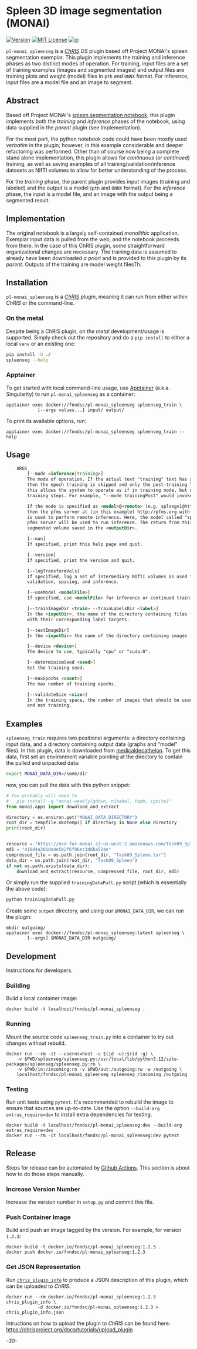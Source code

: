 # Spleen 3D image segmentation (MONAI)

[![Version](https://img.shields.io/docker/v/fnndsc/pl-monai_spleenseg?sort=semver)](https://hub.docker.com/r/fnndsc/pl-monai_spleenseg)
[![MIT License](https://img.shields.io/github/license/fnndsc/pl-monai_spleenseg)](https://github.com/FNNDSC/pl-monai_spleenseg/blob/main/LICENSE)
[![ci](https://github.com/FNNDSC/pl-monai_spleenseg/actions/workflows/ci.yml/badge.svg)](https://github.com/FNNDSC/pl-monai_spleenseg/actions/workflows/ci.yml)

`pl-monai_spleenseg` is a [_ChRIS_](https://chrisproject.org/) _DS_ plugin based off Project MONAI's spleen segmentation exemplar. This plugin implements the training and inference phases as two distinct modes of operation. For training, input files are a set of training examples (images and segmented images) and output files are training plots and weight (model) files in `pth` and `ONNX` format. For inference, input files are a model file and an image to segment.

## Abstract

Based off Project MONAI's [spleen segmentation notebook](https://github.com/Project-MONAI/tutorials/blob/main/3d_segmentation/spleen_segmentation_3d.ipynb), this plugin implements both the _training_ and _inference_ phases of the notebook, using data supplied in the _parent_ plugin (see Implementation).

For the most part, the python notebook code could have been mostly used _verbatim_ in the plugin; however, in this example considerable and deeper refactoring was performed. Other than of course now being a complete stand alone implementation, this plugin allows for _continuous_ (or _continued_) training, as well as saving examples of all training/validation/inference datasets as NIfTI volumes to allow for better understanding of the process.

For the _training_ phase, the parent plugin provides input images (training and labeled) and the output is a model (`pth` and `ONNX` format). For the _inference_ phase, the input is a model file, and an image with the output being a segmented result.

## Implementation

The original notebook is a largely self-contained _monolithic_ application. Exemplar input data is pulled from the web, and the notebook proceeds from there. In the case of this ChRIS plugin, some straightforward organizational changes are necessary. The training data is assumed to already have been downloaded _a priori_ and is provided to this plugin by its _parent_. Outputs of the training are model weight filesTh.

## Installation

`pl-monai_spleenseg` is a _[ChRIS](https://chrisproject.org/) plugin_, meaning it can
run from either within _ChRIS_ or the command-line.

### On the metal

Despite being a ChRIS plugin, _on the metal_ development/usage is supported. Simply check out the repository and do a `pip install` to either a local `venv` or an existing one:

```bash
pip install -U ./
spleenseg --help
```

### Apptainer

To get started with local command-line usage, use [Apptainer](https://apptainer.org/) (a.k.a. Singularity) to run `pl-monai_spleenseg` as a container:

```shell
apptainer exec docker://fnndsc/pl-monai_spleenseg spleenseg_train \
            [--args values...] input/ output/
```

To print its available options, run:

```shell
apptainer exec docker://fnndsc/pl-monai_spleenseg spleenseg_train --help
```

## Usage

```html
    ARGS
        [--mode <inference|training>]
        The mode of operation. If the actual text "training" text has any additional characters,
        then the epoch training is skipped and only the post-training logic is executed --
        this allows the system to operate as if in training mode, but only perform the post
        training steps. For example, "--mode trainingPost" would invoke this mode.

        If the mode is specified as <model>@<remote> (e.g. splsegv1@http://pfms.org/api/v1/)
        then the pfms server at (in this example) http://pfms.org with base route /api/v1/
        is used to perform remote inference. Here, the model called "splsegv1" on the remote
        pfms server will be used to run inference. The return from this call is a NIfTI
        segmented volume saved in the <outputDir>.

        [--man]
        If specified, print this help page and quit.

        [--version]
        If specified, print the version and quit.

        [--logTransformVols]
        If specified, log a set of intermediary NIfTI volumes as used for training,
        validation, spacing, and inference.

        [--useModel <modelFile>]
        If specified, use <modelFile> for inference or continued training.

        [--trainImageDir <train> --trainLabelsDir <label>]
        In the <inputDir>, the name of the directory containing files for training
        with their corresponding label targets.

        [--testImageDir]
        In the <inputDir> the name of the directory containing images for inference.

        [--device <device>]
        The device to use, typically "cpu" or "cuda:0".

        [--determinismSeed <seed>]
        Set the training seed.

        [--maxEpochs <count>]
        The max number of training epochs.

        [--validateSize <size>]
        In the training space, the number of images that should be used for validation
        and not training.

```

## Examples

`spleenseg_train` requires two positional arguments: a directory containing input data, and a directory containing output data (graphs and "model" files). In this plugin, data is downloaded from [medicaldecathelon](http://medicaldecathelon.com). To get this data, first set an environment variable pointing at the directory to contain the pulled and unpacked data:

```bash
export MONAI_DATA_DIR=/some/dir
```

now, you can pull the data with this python snippet:

```python
# You probably will need to
#   pip install -q "monai-weekly[gdown, nibabel, tqdm, ignite]"
from monai.apps import download_and_extract

directory = os.environ.get("MONAI_DATA_DIRECTORY")
root_dir = tempfile.mkdtemp() if directory is None else directory
print(root_dir)


resource = "https://msd-for-monai.s3-us-west-2.amazonaws.com/Task09_Spleen.tar"
md5 = "410d4a301da4e5b2f6f86ec3ddba524e"
compressed_file = os.path.join(root_dir, "Task09_Spleen.tar")
data_dir = os.path.join(root_dir, "Task09_Spleen")
if not os.path.exists(data_dir):
    download_and_extract(resource, compressed_file, root_dir, md5)
```

Or simply run the supplied `trainingDataPull.py` script (which is essentially the above code):

```bash
python trainingDataPull.py
```

Create some `output` directory, and using our `$MONAI_DATA_DIR`, we can run the plugin:

```shell
mkdir outgoing/
apptainer exec docker://fnndsc/pl-monai_spleenseg:latest spleenseg \
        [--args] $MONAI_DATA_DIR outgoing/
```

## Development

Instructions for developers.

### Building

Build a local container image:

```shell
docker build -t localhost/fnndsc/pl-monai_spleenseg .
```

### Running

Mount the source code `spleenseg_train.py` into a container to try out changes without rebuild.

```shell
docker run --rm -it --userns=host -u $(id -u):$(id -g) \
    -v $PWD/spleenseg/spleenseg.py:/usr/local/lib/python3.12/site-packages/spleenseg/spleenseg.py:ro \
    -v $PWD/in:/incoming:ro -v $PWD/out:/outgoing:rw -w /outgoing \
    localhost/fnndsc/pl-monai_spleenseg spleenseg /incoming /outgoing
```

### Testing

Run unit tests using `pytest`. It's recommended to rebuild the image to ensure that sources are up-to-date. Use the option `--build-arg extras_require=dev` to install extra dependencies for testing.

```shell
docker build -t localhost/fnndsc/pl-monai_spleenseg:dev --build-arg extras_require=dev .
docker run --rm -it localhost/fnndsc/pl-monai_spleenseg:dev pytest
```

## Release

Steps for release can be automated by [Github Actions](.github/workflows/ci.yml). This section is about how to do those steps manually.

### Increase Version Number

Increase the version number in `setup.py` and commit this file.

### Push Container Image

Build and push an image tagged by the version. For example, for version `1.2.3`:

```
docker build -t docker.io/fnndsc/pl-monai_spleenseg:1.2.3 .
docker push docker.io/fnndsc/pl-monai_spleenseg:1.2.3
```

### Get JSON Representation

Run [`chris_plugin_info`](https://github.com/FNNDSC/chris_plugin#usage) to produce a JSON description of this plugin, which can be uploaded to _ChRIS_.

```shell
docker run --rm docker.io/fnndsc/pl-monai_spleenseg:1.2.3 chris_plugin_info \
            -d docker.io/fnndsc/pl-monai_spleenseg:1.2.3 > chris_plugin_info.json
```

Intructions on how to upload the plugin to _ChRIS_ can be found here: https://chrisproject.org/docs/tutorials/upload_plugin

_-30-_
